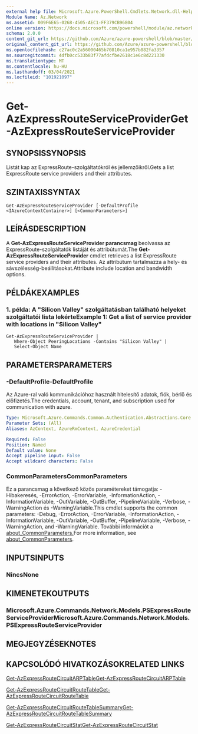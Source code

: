 ```yaml
---
external help file: Microsoft.Azure.PowerShell.Cmdlets.Network.dll-Help.xml
Module Name: Az.Network
ms.assetid: 009F6E65-0268-4505-AEC1-FF379CB96804
online version: https://docs.microsoft.com/powershell/module/az.network/get-azexpressrouteserviceprovider
schema: 2.0.0
content_git_url: https://github.com/Azure/azure-powershell/blob/master/src/Network/Network/help/Get-AzExpressRouteServiceProvider.md
original_content_git_url: https://github.com/Azure/azure-powershell/blob/master/src/Network/Network/help/Get-AzExpressRouteServiceProvider.md
ms.openlocfilehash: c27ac0c2a56000465b70810ca1e957b882fa3357
ms.sourcegitcommit: 4dfb0cc533b83f77afdcfbe2618c1e6c8d221330
ms.translationtype: MT
ms.contentlocale: hu-HU
ms.lasthandoff: 03/04/2021
ms.locfileid: "101921097"
---
```

# <span data-ttu-id="f38e9-101">Get-AzExpressRouteServiceProvider</span><span class="sxs-lookup"><span data-stu-id="f38e9-101">Get-AzExpressRouteServiceProvider</span></span>

## <span data-ttu-id="f38e9-102">SYNOPSIS</span><span class="sxs-lookup"><span data-stu-id="f38e9-102">SYNOPSIS</span></span>
<span data-ttu-id="f38e9-103">Listát kap az ExpressRoute-szolgáltatókról és jellemzőikről.</span><span class="sxs-lookup"><span data-stu-id="f38e9-103">Gets a list ExpressRoute service providers and their attributes.</span></span>

## <span data-ttu-id="f38e9-104">SZINTAXIS</span><span class="sxs-lookup"><span data-stu-id="f38e9-104">SYNTAX</span></span>

```
Get-AzExpressRouteServiceProvider [-DefaultProfile <IAzureContextContainer>] [<CommonParameters>]
```

## <span data-ttu-id="f38e9-105">LEÍRÁS</span><span class="sxs-lookup"><span data-stu-id="f38e9-105">DESCRIPTION</span></span>
<span data-ttu-id="f38e9-106">A **Get-AzExpressRouteServiceProvider parancsmag** beolvassa az ExpressRoute-szolgáltatók listáját és attribútumát.</span><span class="sxs-lookup"><span data-stu-id="f38e9-106">The **Get-AzExpressRouteServiceProvider** cmdlet retrieves a list ExpressRoute service providers and their attributes.</span></span> <span data-ttu-id="f38e9-107">Az attribútum tartalmazza a hely- és sávszélesség-beállításokat.</span><span class="sxs-lookup"><span data-stu-id="f38e9-107">Attribute include location and bandwidth options.</span></span>

## <span data-ttu-id="f38e9-108">PÉLDÁK</span><span class="sxs-lookup"><span data-stu-id="f38e9-108">EXAMPLES</span></span>

### <span data-ttu-id="f38e9-109">1. példa: A "Silicon Valley" szolgáltatásban található helyeket szolgáltatói lista lekérte</span><span class="sxs-lookup"><span data-stu-id="f38e9-109">Example 1: Get a list of service provider with locations in "Silicon Valley"</span></span>
```
Get-AzExpressRouteServiceProvider |
   Where-Object PeeringLocations -Contains "Silicon Valley" |
   Select-Object Name
```

## <span data-ttu-id="f38e9-110">PARAMETERS</span><span class="sxs-lookup"><span data-stu-id="f38e9-110">PARAMETERS</span></span>

### <span data-ttu-id="f38e9-111">-DefaultProfile</span><span class="sxs-lookup"><span data-stu-id="f38e9-111">-DefaultProfile</span></span>
<span data-ttu-id="f38e9-112">Az Azure-ral való kommunikációhoz használt hitelesítő adatok, fiók, bérlő és előfizetés.</span><span class="sxs-lookup"><span data-stu-id="f38e9-112">The credentials, account, tenant, and subscription used for communication with azure.</span></span>

```yaml
Type: Microsoft.Azure.Commands.Common.Authentication.Abstractions.Core.IAzureContextContainer
Parameter Sets: (All)
Aliases: AzContext, AzureRmContext, AzureCredential

Required: False
Position: Named
Default value: None
Accept pipeline input: False
Accept wildcard characters: False
```

### <span data-ttu-id="f38e9-113">CommonParameters</span><span class="sxs-lookup"><span data-stu-id="f38e9-113">CommonParameters</span></span>
<span data-ttu-id="f38e9-114">Ez a parancsmag a következő közös paramétereket támogatja: -Hibakeresés, -ErrorAction, -ErrorVariable, -InformationAction, -InformationVariable, -OutVariable, -OutBuffer, -PipelineVariable, -Verbose, -WarningAction és -WarningVariable.</span><span class="sxs-lookup"><span data-stu-id="f38e9-114">This cmdlet supports the common parameters: -Debug, -ErrorAction, -ErrorVariable, -InformationAction, -InformationVariable, -OutVariable, -OutBuffer, -PipelineVariable, -Verbose, -WarningAction, and -WarningVariable.</span></span> <span data-ttu-id="f38e9-115">További információt a [about_CommonParameters.](http://go.microsoft.com/fwlink/?LinkID=113216)</span><span class="sxs-lookup"><span data-stu-id="f38e9-115">For more information, see [about_CommonParameters](http://go.microsoft.com/fwlink/?LinkID=113216).</span></span>

## <span data-ttu-id="f38e9-116">INPUTS</span><span class="sxs-lookup"><span data-stu-id="f38e9-116">INPUTS</span></span>

### <span data-ttu-id="f38e9-117">Nincs</span><span class="sxs-lookup"><span data-stu-id="f38e9-117">None</span></span>

## <span data-ttu-id="f38e9-118">KIMENETEK</span><span class="sxs-lookup"><span data-stu-id="f38e9-118">OUTPUTS</span></span>

### <span data-ttu-id="f38e9-119">Microsoft.Azure.Commands.Network.Models.PSExpressRouteServiceProvider</span><span class="sxs-lookup"><span data-stu-id="f38e9-119">Microsoft.Azure.Commands.Network.Models.PSExpressRouteServiceProvider</span></span>

## <span data-ttu-id="f38e9-120">MEGJEGYZÉSEK</span><span class="sxs-lookup"><span data-stu-id="f38e9-120">NOTES</span></span>

## <span data-ttu-id="f38e9-121">KAPCSOLÓDÓ HIVATKOZÁSOK</span><span class="sxs-lookup"><span data-stu-id="f38e9-121">RELATED LINKS</span></span>

[<span data-ttu-id="f38e9-122">Get-AzExpressRouteCircuitARPTable</span><span class="sxs-lookup"><span data-stu-id="f38e9-122">Get-AzExpressRouteCircuitARPTable</span></span>](Get-AzExpressRouteCircuitARPTable.md)

[<span data-ttu-id="f38e9-123">Get-AzExpressRouteCircuitRouteTable</span><span class="sxs-lookup"><span data-stu-id="f38e9-123">Get-AzExpressRouteCircuitRouteTable</span></span>](Get-AzExpressRouteCircuitRouteTable.md)

[<span data-ttu-id="f38e9-124">Get-AzExpressRouteCircuitRouteTableSummary</span><span class="sxs-lookup"><span data-stu-id="f38e9-124">Get-AzExpressRouteCircuitRouteTableSummary</span></span>](Get-AzExpressRouteCircuitRouteTableSummary.md)

[<span data-ttu-id="f38e9-125">Get-AzExpressRouteCircuitStat</span><span class="sxs-lookup"><span data-stu-id="f38e9-125">Get-AzExpressRouteCircuitStat</span></span>](./Get-AzExpressRouteCircuitStat.md)
